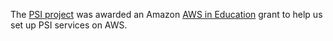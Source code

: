 The [PSI project](http://psi.cecs.anu.edu.au/) was awarded an Amazon [AWS in Education](http://aws.amazon.com/grants/) grant to help us set up PSI services on AWS.
